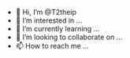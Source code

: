 - 👋 Hi, I’m @T2theip
- 👀 I’m interested in ...
- 🌱 I’m currently learning ...
- 💞️ I’m looking to collaborate on ...
- 📫 How to reach me ...

<!---
T2theip/T2theip is a ✨ special ✨ repository because its `README.md` (this file) appears on your GitHub profile.
You can click the Preview link to take a look at your changes.
--->

